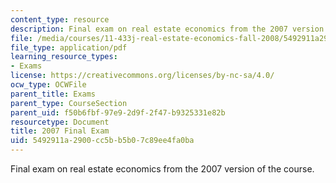 ```yaml
---
content_type: resource
description: Final exam on real estate economics from the 2007 version of the course.
file: /media/courses/11-433j-real-estate-economics-fall-2008/5492911a2900cc5bb5b07c89ee4fa0ba_exam2_2007.pdf
file_type: application/pdf
learning_resource_types:
- Exams
license: https://creativecommons.org/licenses/by-nc-sa/4.0/
ocw_type: OCWFile
parent_title: Exams
parent_type: CourseSection
parent_uid: f50b6fbf-97e9-2d9f-2f47-b9325331e82b
resourcetype: Document
title: 2007 Final Exam
uid: 5492911a-2900-cc5b-b5b0-7c89ee4fa0ba
---
```

Final exam on real estate economics from the 2007 version of the course.
